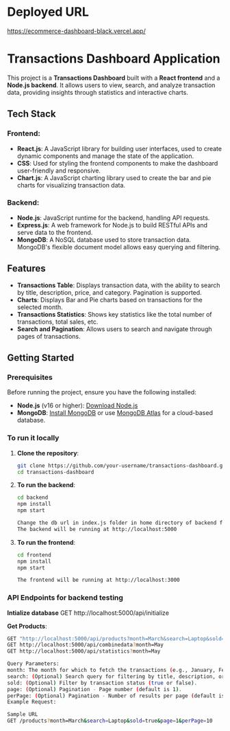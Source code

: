 # Deployed URL 
https://ecommerce-dashboard-black.vercel.app/

# Transactions Dashboard Application

This project is a **Transactions Dashboard** built with a **React frontend** and a **Node.js backend**. It allows users to view, search, and analyze transaction data, providing insights through statistics and interactive charts.

## Tech Stack

### Frontend:
- **React.js**: A JavaScript library for building user interfaces, used to create dynamic components and manage the state of the application.
- **CSS**: Used for styling the frontend components to make the dashboard user-friendly and responsive.
- **Chart.js**: A JavaScript charting library used to create the bar and pie charts for visualizing transaction data.
  
### Backend:
- **Node.js**: JavaScript runtime for the backend, handling API requests.
- **Express.js**: A web framework for Node.js to build RESTful APIs and serve data to the frontend.
- **MongoDB**: A NoSQL database used to store transaction data. MongoDB's flexible document model allows easy querying and filtering.

## Features
- **Transactions Table**: Displays transaction data, with the ability to search by title, description, price, and category. Pagination is supported.
- **Charts**: Displays Bar and Pie charts based on transactions for the selected month.
- **Transactions Statistics**: Shows key statistics like the total number of transactions, total sales, etc.
- **Search and Pagination**: Allows users to search and navigate through pages of transactions.

## Getting Started

### Prerequisites
Before running the project, ensure you have the following installed:
- **Node.js** (v16 or higher): [Download Node.js](https://nodejs.org/en/)
- **MongoDB**: [Install MongoDB](https://www.mongodb.com/try/download/community) or use [MongoDB Atlas](https://www.mongodb.com/cloud/atlas) for a cloud-based database.

### To run it locally

1. **Clone the repository**:

   ```bash
   git clone https://github.com/your-username/transactions-dashboard.git
   cd transactions-dashboard
2. **To run the backend**:
   ```bash
   cd backend
   npm install
   npm start

   Change the db url in index.js folder in home directory of backend folder
   The backend will be running at http://localhost:5000

2. **To run the frontend**:
    ```bash
    cd frontend
    npm install
    npm start

    The frontend will be running at http://localhost:3000

### API Endpoints for backend testing
**Intialize database**
GET http://localhost:5000/api/initialize

**Get Products**:
 ```bash
GET "http://localhost:5000/api/products?month=March&search=Laptop&sold=true&page=1&perPage=10"
GET http://localhost:5000/api/combinedata?month=May
GET http://localhost:5000/api/statistics?month=May

Query Parameters:
month: The month for which to fetch the transactions (e.g., January, February, etc.)
search: (Optional) Search query for filtering by title, description, or price.
sold: (Optional) Filter by transaction status (true or false).
page: (Optional) Pagination - Page number (default is 1).
perPage: (Optional) Pagination - Number of results per page (default is 10).
Example Request:

Sample URL
GET /products?month=March&search=Laptop&sold=true&page=1&perPage=10


